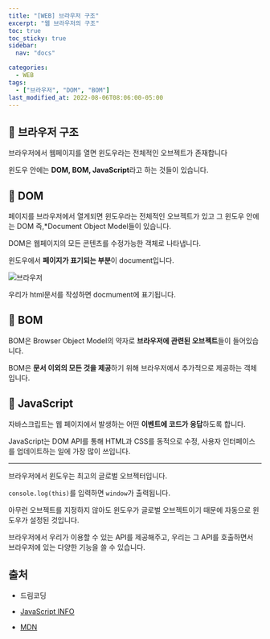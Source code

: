 ```yaml
---
title: "[WEB] 브라우저 구조"
excerpt: "웹 브라우저의 구조"
toc: true
toc_sticky: true
sidebar:
  nav: "docs"

categories:
  - WEB
tags:
  - ["브라우저", "DOM", "BOM"]
last_modified_at: 2022-08-06T08:06:00-05:00
---
```


## 📄 브라우저 구조

브라우저에서 웹페이지를 열면 윈도우라는 전체적인 오브젝트가 존재합니다

윈도우 안에는 **DOM, BOM, JavaScript**라고 하는 것들이 있습니다.

## 📄 DOM

페이지를 브라우저에서 열게되면 윈도우라는 전체적인 오브젝트가 있고 그 윈도우 안에는 DOM 즉,\*Document Object Model들이 있습니다.

DOM은 웹페이지의 모든 콘텐츠를 수정가능한 객체로 나타냅니다.

윈도우에서 **페이지가 표기되는 부분**이 document입니다.

![브라우저](https://user-images.githubusercontent.com/56298540/183241088-44db4e7a-29ac-4f28-b568-c42177b37795.png)

우리가 html문서를 작성하면 docmument에 표기됩니다.

## 📄 BOM

BOM은 Browser Object Model의 약자로 **브라우저에 관련된 오브젝트**들이 들어있습니다.

BOM은 **문서 이외의 모든 것을 제공**하기 위해 브라우저에서 추가적으로 제공하는 객체 입니다.

## 📄 JavaScript

자바스크립트는 웹 페이지에서 발생하는 어떤 **이벤트에 코드가 응답**하도록 합니다.

JavaScript는 DOM API를 통해 HTML과 CSS를 동적으로 수정, 사용자 인터페이스를 업데이트하는 일에 가장 많이 쓰입니다.

---

브라우저에서 윈도우는 최고의 글로벌 오브젝터입니다.

`console.log(this)`를 입력하면 `window`가 출력됩니다.

아무런 오브젝트를 지정하지 않아도 윈도우가 글로벌 오브젝트이기 때문에 자동으로 윈도우가 설정된 것입니다.

브라우저에서 우리가 이용할 수 있는 API를 제공해주고, 우리는 그 API를 호출하면서 브라우저에 있는 다양한 기능을 쓸 수 있습니다.

## 출처

- 드림코딩

- [JavaScript INFO](https://ko.javascript.info/browser-environment)

* [MDN](https://developer.mozilla.org/ko/docs/Learn/JavaScript/First_steps/What_is_JavaScript)
